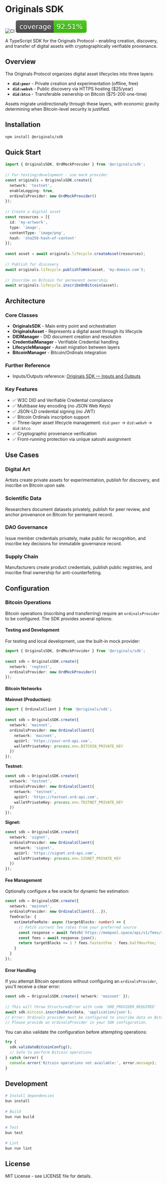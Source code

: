 # Originals SDK

![CI](https://github.com/onionoriginals/sdk/actions/workflows/ci.yml/badge.svg)
![Coverage](https://raw.githubusercontent.com/onionoriginals/sdk/refs/heads/main/badges/coverage.svg)

A TypeScript SDK for the Originals Protocol - enabling creation, discovery, and transfer of digital assets with cryptographically verifiable provenance.

## Overview

The Originals Protocol organizes digital asset lifecycles into three layers:

- **`did:peer`** - Private creation and experimentation (offline, free)
- **`did:webvh`** - Public discovery via HTTPS hosting ($25/year) 
- **`did:btco`** - Transferable ownership on Bitcoin ($75-200 one-time)

Assets migrate unidirectionally through these layers, with economic gravity determining when Bitcoin-level security is justified.

## Installation

```bash
npm install @originals/sdk
```

## Quick Start

```typescript
import { OriginalsSDK, OrdMockProvider } from '@originals/sdk';

// For testing/development - use mock provider
const originals = OriginalsSDK.create({
  network: 'testnet',
  enableLogging: true,
  ordinalsProvider: new OrdMockProvider()
});

// Create a digital asset
const resources = [{
  id: 'my-artwork',
  type: 'image',
  contentType: 'image/png',
  hash: 'sha256-hash-of-content'
}];

const asset = await originals.lifecycle.createAsset(resources);

// Publish for discovery
await originals.lifecycle.publishToWeb(asset, 'my-domain.com');

// Inscribe on Bitcoin for permanent ownership
await originals.lifecycle.inscribeOnBitcoin(asset);
```

## Architecture

### Core Classes

- **OriginalsSDK** - Main entry point and orchestration
- **OriginalsAsset** - Represents a digital asset through its lifecycle
- **DIDManager** - DID document creation and resolution
- **CredentialManager** - Verifiable Credential handling
- **LifecycleManager** - Asset migration between layers
- **BitcoinManager** - Bitcoin/Ordinals integration

### Further Reference

- Inputs/Outputs reference: [Originals SDK — Inputs and Outputs](docs/ORIGINALS_SDK_INPUTS_AND_OUTPUTS.md)

### Key Features

- ✅ W3C DID and Verifiable Credential compliance
- ✅ Multibase key encoding (no JSON Web Keys)
- ✅ JSON-LD credential signing (no JWT)
- ✅ Bitcoin Ordinals inscription support
- ✅ Three-layer asset lifecycle management: `did:peer` → `did:webvh` → `did:btco`
- ✅ Cryptographic provenance verification
- ✅ Front-running protection via unique satoshi assignment

## Use Cases

### Digital Art
Artists create private assets for experimentation, publish for discovery, and inscribe on Bitcoin upon sale.

### Scientific Data
Researchers document datasets privately, publish for peer review, and anchor provenance on Bitcoin for permanent record.

### DAO Governance  
Issue member credentials privately, make public for recognition, and inscribe key decisions for immutable governance record.

### Supply Chain
Manufacturers create product credentials, publish public registries, and inscribe final ownership for anti-counterfeiting.

## Configuration

### Bitcoin Operations

Bitcoin operations (inscribing and transferring) require an `ordinalsProvider` to be configured. The SDK provides several options:

#### Testing and Development

For testing and local development, use the built-in mock provider:

```typescript
import { OriginalsSDK, OrdMockProvider } from '@originals/sdk';

const sdk = OriginalsSDK.create({
  network: 'regtest',
  ordinalsProvider: new OrdMockProvider()
});
```

#### Bitcoin Networks

**Mainnet (Production):**
```typescript
import { OrdinalsClient } from '@originals/sdk';

const sdk = OriginalsSDK.create({
  network: 'mainnet',
  ordinalsProvider: new OrdinalsClient({
    network: 'mainnet',
    apiUrl: 'https://your-ord-api.com',
    walletPrivateKey: process.env.BITCOIN_PRIVATE_KEY
  })
});
```

**Testnet:**
```typescript
const sdk = OriginalsSDK.create({
  network: 'testnet',
  ordinalsProvider: new OrdinalsClient({
    network: 'testnet',
    apiUrl: 'https://testnet.ord-api.com',
    walletPrivateKey: process.env.TESTNET_PRIVATE_KEY
  })
});
```

**Signet:**
```typescript
const sdk = OriginalsSDK.create({
  network: 'signet',
  ordinalsProvider: new OrdinalsClient({
    network: 'signet',
    apiUrl: 'https://signet.ord-api.com',
    walletPrivateKey: process.env.SIGNET_PRIVATE_KEY
  })
});
```

#### Fee Management

Optionally configure a fee oracle for dynamic fee estimation:

```typescript
const sdk = OriginalsSDK.create({
  network: 'mainnet',
  ordinalsProvider: new OrdinalsClient({...}),
  feeOracle: {
    estimateFeeRate: async (targetBlocks: number) => {
      // Fetch current fee rates from your preferred source
      const response = await fetch('https://mempool.space/api/v1/fees/recommended');
      const fees = await response.json();
      return targetBlocks <= 1 ? fees.fastestFee : fees.halfHourFee;
    }
  }
});
```

#### Error Handling

If you attempt Bitcoin operations without configuring an `ordinalsProvider`, you'll receive a clear error:

```typescript
const sdk = OriginalsSDK.create({ network: 'mainnet' });

// This will throw StructuredError with code 'ORD_PROVIDER_REQUIRED'
await sdk.bitcoin.inscribeData(data, 'application/json');
// Error: Ordinals provider must be configured to inscribe data on Bitcoin.
// Please provide an ordinalsProvider in your SDK configuration.
```

You can also validate the configuration before attempting operations:

```typescript
try {
  sdk.validateBitcoinConfig();
  // Safe to perform Bitcoin operations
} catch (error) {
  console.error('Bitcoin operations not available:', error.message);
}
```

## Development

```bash
# Install dependencies
bun install

# Build
bun run build

# Test  
bun test

# Lint
bun run lint
```

## License

MIT License - see LICENSE file for details.


